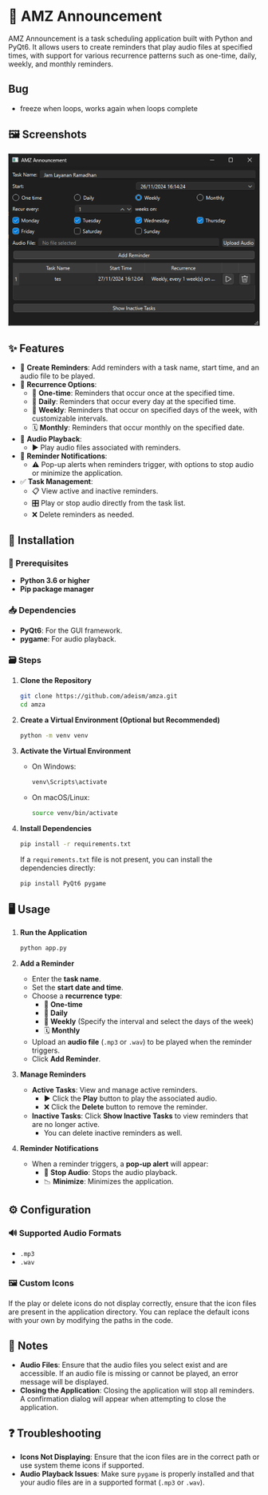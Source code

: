 # 📢 AMZ Announcement

AMZ Announcement is a task scheduling application built with Python and PyQt6. It allows users to create reminders that play audio files at specified times, with support for various recurrence patterns such as one-time, daily, weekly, and monthly reminders.

## Bug
- freeze when loops, works again when loops complete

## 🖼️ Screenshots

![screenshot](https://github.com/adeism/amza/blob/main/ss.png?raw=true)



## ✨ Features

- 📝 **Create Reminders**: Add reminders with a task name, start time, and an audio file to be played.
- 🔁 **Recurrence Options**:
  - 🔂 **One-time**: Reminders that occur once at the specified time.
  - 📅 **Daily**: Reminders that occur every day at the specified time.
  - 📆 **Weekly**: Reminders that occur on specified days of the week, with customizable intervals.
  - 🗓️ **Monthly**: Reminders that occur monthly on the specified date.
- 🎵 **Audio Playback**:
  - ▶️ Play audio files associated with reminders.
- 🚨 **Reminder Notifications**:
  - ⚠️ Pop-up alerts when reminders trigger, with options to stop audio or minimize the application.
- ✅ **Task Management**:
  - 📋 View active and inactive reminders.
  - 🎛️ Play or stop audio directly from the task list.
  - ❌ Delete reminders as needed.


## 🚀 Installation

### 🚒 Prerequisites

- **Python 3.6 or higher**
- **Pip package manager**

### 📥 Dependencies

- **PyQt6**: For the GUI framework.
- **pygame**: For audio playback.

### 🗃️ Steps

1. **Clone the Repository**

   ```bash
   git clone https://github.com/adeism/amza.git
   cd amza
   ```

2. **Create a Virtual Environment (Optional but Recommended)**

   ```bash
   python -m venv venv
   ```

3. **Activate the Virtual Environment**

   - On Windows:

     ```bash
     venv\Scripts\activate
     ```

   - On macOS/Linux:

     ```bash
     source venv/bin/activate
     ```

4. **Install Dependencies**

   ```bash
   pip install -r requirements.txt
   ```

   If a `requirements.txt` file is not present, you can install the dependencies directly:

   ```bash
   pip install PyQt6 pygame
   ```


## 🖥️ Usage

1. **Run the Application**

   ```bash
   python app.py
   ```

2. **Add a Reminder**

   - Enter the **task name**.
   - Set the **start date and time**.
   - Choose a **recurrence type**:
     - 🔂 **One-time**
     - 📅 **Daily**
     - 📆 **Weekly** (Specify the interval and select the days of the week)
     - 🗓️ **Monthly**
   - Upload an **audio file** (`.mp3` or `.wav`) to be played when the reminder triggers.
   - Click **Add Reminder**.

3. **Manage Reminders**

   - **Active Tasks**: View and manage active reminders.
     - ▶️ Click the **Play** button to play the associated audio.
     - ❌ Click the **Delete** button to remove the reminder.
   - **Inactive Tasks**: Click **Show Inactive Tasks** to view reminders that are no longer active.
     - You can delete inactive reminders as well.

4. **Reminder Notifications**

   - When a reminder triggers, a **pop-up alert** will appear:
     - 🚫 **Stop Audio**: Stops the audio playback.
     - 📉 **Minimize**: Minimizes the application.



## ⚙️ Configuration

### 🔊 Supported Audio Formats

- `.mp3`
- `.wav`

### 🖼️ Custom Icons

If the play or delete icons do not display correctly, ensure that the icon files are present in the application directory. You can replace the default icons with your own by modifying the paths in the code.


## 📜 Notes

- **Audio Files**: Ensure that the audio files you select exist and are accessible. If an audio file is missing or cannot be played, an error message will be displayed.
- **Closing the Application**: Closing the application will stop all reminders. A confirmation dialog will appear when attempting to close the application.


## ❓ Troubleshooting

- **Icons Not Displaying**: Ensure that the icon files are in the correct path or use system theme icons if supported.
- **Audio Playback Issues**: Make sure `pygame` is properly installed and that your audio files are in a supported format (`.mp3` or `.wav`).
